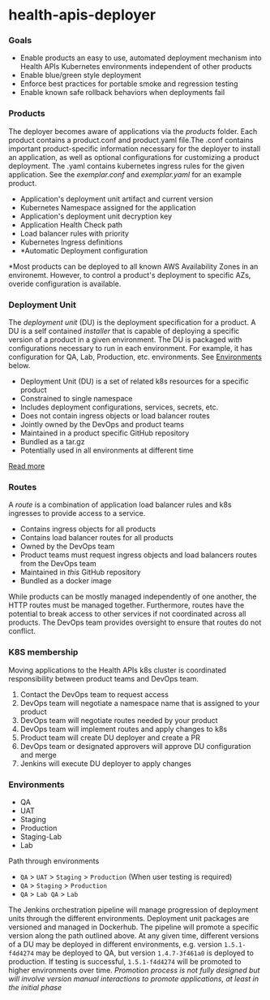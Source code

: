 # health-apis-deployer

### Goals
- Enable products an easy to use, automated deployment mechanism into Health APIs Kubernetes 
  environments independent of other products
- Enable blue/green style deployment
- Enforce best practices for portable smoke and regression testing
- Enable known safe rollback behaviors when deployments fail


### Products
The deployer becomes aware of applications via the _products_ folder. Each product contains a product.conf and product.yaml file.The .conf contains important product-specific information necessary for the deployer to install an application,
as well as optional configurations for customizing a product deployment. The .yaml contains kubernetes ingress rules for the given application. See the _exemplar.conf_ and _exemplar.yaml_ for an example product.


- Application's deployment unit artifact and current version
- Kubernetes Namespace assigned for the application
- Application's deployment unit decryption key
- Application Health Check path
- Load balancer rules with priority
- Kubernetes Ingress definitions
- *Automatic Deployment configuration

*Most products can be deployed to all known AWS Availability Zones in an environemt. However, to control a product's deployment to specific AZs, overide configuration is available. 


### Deployment Unit
The _deployment unit_ (DU) is the deployment specification for a product. A DU is a self contained
_installer_ that is capable of deploying a specific version of a product in a given environment.
The DU is packaged with configurations necessary to run in each environment. For example, it has
configuration for QA, Lab, Production, etc. environments. See [Environments](#environments) below.


- Deployment Unit (DU) is a set of related k8s resources for a specific product
- Constrained to single namespace
- Includes deployment configurations, services, secrets, etc.
- Does not contain ingress objects or load balancer routes
- Jointly owned by the DevOps and product teams
- Maintained in a product specific GitHub repository
- Bundled as a tar.gz
- Potentially used in all environments at different time

[Read more](deployment-unit.md)


### Routes
A _route_ is a combination of application load balancer rules and k8s ingresses to provide
access to a service.

- Contains ingress objects for all products
- Contains load balancer routes for all products
- Owned by the DevOps team
- Product teams must request ingress objects and load balancers routes from the DevOps team
- Maintained in _this_ GitHub repository
- Bundled as a docker image

While products can be mostly managed independently of one another, the HTTP routes must be
managed together. Furthermore, routes have the potential to break access to other services if not
coordinated across all products. The DevOps team provides oversight to ensure that routes do not
conflict.

### K8S membership
Moving applications to the Health APIs k8s cluster is coordinated responsibility between product
teams and DevOps team.

1. Contact the DevOps team to request access
2. DevOps team will negotiate a namespace name that is assigned to your product
3. DevOps team will negotiate routes needed by your product
4. DevOps team will implement routes and apply changes to k8s
5. Product team will create DU deployer and create a PR
6. DevOps team or designated approvers will approve DU configuration and merge
7. Jenkins will execute DU deployer to apply changes

### Environments
- QA
- UAT
- Staging
- Production
- Staging-Lab
- Lab

Path through environments
- `QA` > `UAT` > `Staging` > `Production` (When user testing is required)
- `QA` > `Staging` > `Production`
- `QA` > `Lab QA` > `Lab`

The Jenkins orchestration pipeline will manage progression of deployment units through the
different environments. Deployment unit packages are versioned and managed in Dockerhub. The
pipeline will promote a specific version along the path outlined above. At any given time,
different versions of a DU may be deployed in different environments, e.g. version `1.5.1-f4d4274`
may be deployed to QA, but version `1.4.7-3f461a0` is deployed to production. If testing is
successful, `1.5.1-f4d4274` will be promoted to higher environments over time. 
_Promotion process is not fully designed but will involve version manual interactions to promote
applications, at least in the initial phase_
